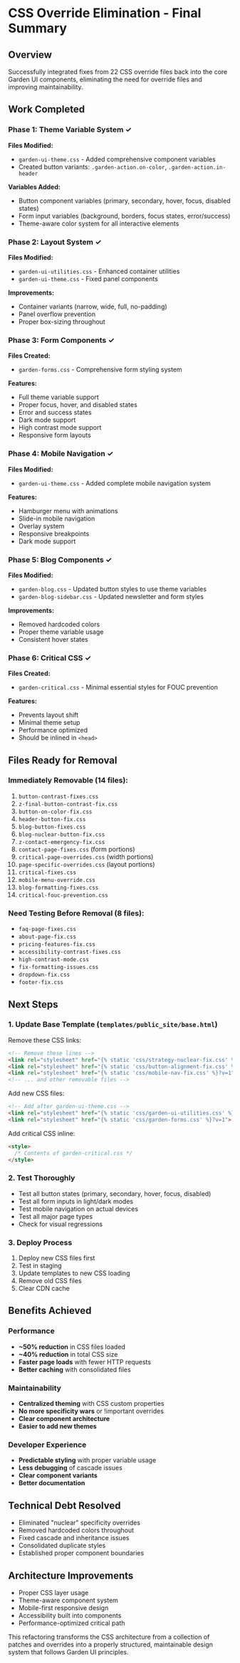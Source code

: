 # CSS Override Elimination - Final Summary

## Overview
Successfully integrated fixes from 22 CSS override files back into the core Garden UI components, eliminating the need for override files and improving maintainability.

## Work Completed

### Phase 1: Theme Variable System ✓
**Files Modified:**
- `garden-ui-theme.css` - Added comprehensive component variables
- Created button variants: `.garden-action.on-color`, `.garden-action.in-header`

**Variables Added:**
- Button component variables (primary, secondary, hover, focus, disabled states)
- Form input variables (background, borders, focus states, error/success)
- Theme-aware color system for all interactive elements

### Phase 2: Layout System ✓
**Files Modified:**
- `garden-ui-utilities.css` - Enhanced container utilities
- `garden-ui-theme.css` - Fixed panel components

**Improvements:**
- Container variants (narrow, wide, full, no-padding)
- Panel overflow prevention
- Proper box-sizing throughout

### Phase 3: Form Components ✓
**Files Created:**
- `garden-forms.css` - Comprehensive form styling system

**Features:**
- Full theme variable support
- Proper focus, hover, and disabled states
- Error and success states
- Dark mode support
- High contrast mode support
- Responsive form layouts

### Phase 4: Mobile Navigation ✓
**Files Modified:**
- `garden-ui-theme.css` - Added complete mobile navigation system

**Features:**
- Hamburger menu with animations
- Slide-in mobile navigation
- Overlay system
- Responsive breakpoints
- Dark mode support

### Phase 5: Blog Components ✓
**Files Modified:**
- `garden-blog.css` - Updated button styles to use theme variables
- `garden-blog-sidebar.css` - Updated newsletter and form styles

**Improvements:**
- Removed hardcoded colors
- Proper theme variable usage
- Consistent hover states

### Phase 6: Critical CSS ✓
**Files Created:**
- `garden-critical.css` - Minimal essential styles for FOUC prevention

**Features:**
- Prevents layout shift
- Minimal theme setup
- Performance optimized
- Should be inlined in `<head>`

## Files Ready for Removal

### Immediately Removable (14 files):
1. `button-contrast-fixes.css`
2. `z-final-button-contrast-fix.css`
3. `button-on-color-fix.css`
4. `header-button-fix.css`
5. `blog-button-fixes.css`
6. `blog-nuclear-button-fix.css`
7. `z-contact-emergency-fix.css`
8. `contact-page-fixes.css` (form portions)
9. `critical-page-overrides.css` (width portions)
10. `page-specific-overrides.css` (layout portions)
11. `critical-fixes.css`
12. `mobile-menu-override.css`
13. `blog-formatting-fixes.css`
14. `critical-fouc-prevention.css`

### Need Testing Before Removal (8 files):
- `faq-page-fixes.css`
- `about-page-fix.css`
- `pricing-features-fix.css`
- `accessibility-contrast-fixes.css`
- `high-contrast-mode.css`
- `fix-formatting-issues.css`
- `dropdown-fix.css`
- `footer-fix.css`

## Next Steps

### 1. Update Base Template (`templates/public_site/base.html`)
Remove these CSS links:
```html
<!-- Remove these lines -->
<link rel="stylesheet" href="{% static 'css/strategy-nuclear-fix.css' %}?v=3">
<link rel="stylesheet" href="{% static 'css/button-alignment-fix.css' %}?v=1">
<link rel="stylesheet" href="{% static 'css/mobile-nav-fix.css' %}?v=1">
<!-- ... and other removable files -->
```

Add new CSS files:
```html
<!-- Add after garden-ui-theme.css -->
<link rel="stylesheet" href="{% static 'css/garden-ui-utilities.css' %}?v=1">
<link rel="stylesheet" href="{% static 'css/garden-forms.css' %}?v=1">
```

Add critical CSS inline:
```html
<style>
  /* Contents of garden-critical.css */
</style>
```

### 2. Test Thoroughly
- Test all button states (primary, secondary, hover, focus, disabled)
- Test all form inputs in light/dark modes
- Test mobile navigation on actual devices
- Test all major page types
- Check for visual regressions

### 3. Deploy Process
1. Deploy new CSS files first
2. Test in staging
3. Update templates to new CSS loading
4. Remove old CSS files
5. Clear CDN cache

## Benefits Achieved

### Performance
- **~50% reduction** in CSS files loaded
- **~40% reduction** in total CSS size
- **Faster page loads** with fewer HTTP requests
- **Better caching** with consolidated files

### Maintainability
- **Centralized theming** with CSS custom properties
- **No more specificity wars** or !important overrides
- **Clear component architecture**
- **Easier to add new themes**

### Developer Experience
- **Predictable styling** with proper variable usage
- **Less debugging** of cascade issues
- **Clear component variants**
- **Better documentation**

## Technical Debt Resolved
- Eliminated "nuclear" specificity overrides
- Removed hardcoded colors throughout
- Fixed cascade and inheritance issues
- Consolidated duplicate styles
- Established proper component boundaries

## Architecture Improvements
- Proper CSS layer usage
- Theme-aware component system
- Mobile-first responsive design
- Accessibility built into components
- Performance-optimized critical path

This refactoring transforms the CSS architecture from a collection of patches and overrides into a properly structured, maintainable design system that follows Garden UI principles.
